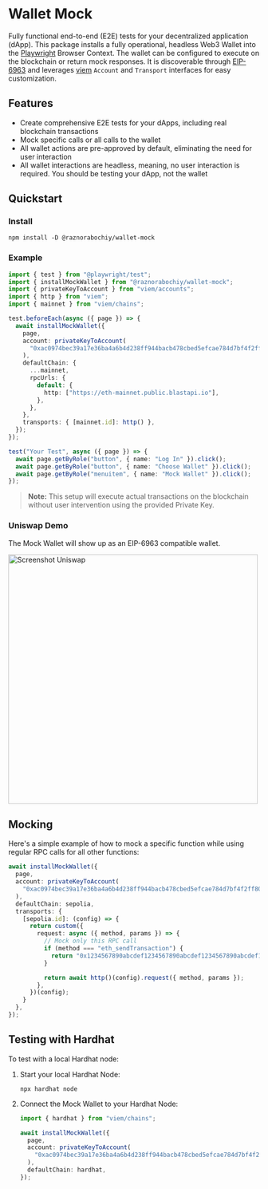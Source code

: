 # Wallet Mock
Fully functional end-to-end (E2E) tests for your decentralized application (dApp). This package installs a fully operational, headless Web3 Wallet into the [Playwright](https://github.com/microsoft/playwright) Browser Context. The wallet can be configured to execute on the blockchain or return mock responses. It is discoverable through [EIP-6963](https://eips.ethereum.org/EIPS/eip-6963) and leverages [viem](https://github.com/wevm/viem) `Account` and `Transport` interfaces for easy customization.

## Features
- Create comprehensive E2E tests for your dApps, including real blockchain transactions
- Mock specific calls or all calls to the wallet
- All wallet actions are pre-approved by default, eliminating the need for user interaction
- All wallet interactions are headless, meaning, no user interaction is required. You should be testing your dApp, not the wallet

## Quickstart
### Install
```shell
npm install -D @raznorabochiy/wallet-mock
```
### Example
```ts
import { test } from "@playwright/test";
import { installMockWallet } from "@raznorabochiy/wallet-mock";
import { privateKeyToAccount } from "viem/accounts";
import { http } from "viem";
import { mainnet } from "viem/chains";

test.beforeEach(async ({ page }) => {
  await installMockWallet({
    page,
    account: privateKeyToAccount(
      "0xac0974bec39a17e36ba4a6b4d238ff944bacb478cbed5efcae784d7bf4f2ff80",
    ),
    defaultChain: {
      ...mainnet,
      rpcUrls: {
        default: {
          http: ["https://eth-mainnet.public.blastapi.io"],
        },
      },
    },
    transports: { [mainnet.id]: http() },
  });
});

test("Your Test", async ({ page }) => {
  await page.getByRole("button", { name: "Log In" }).click();
  await page.getByRole("button", { name: "Choose Wallet" }).click();
  await page.getByRole("menuitem", { name: "Mock Wallet" }).click();
});
```
> **Note:** This setup will execute actual transactions on the blockchain without user intervention using the provided Private Key.

### Uniswap Demo
The Mock Wallet will show up as an EIP-6963 compatible wallet.

<img width="500" alt="Screenshot Uniswap" src="https://github.com/raznorabochiy/wallet-mock/assets/1416628/b3d31df0-6273-42da-b00f-63bc8294a592">

## Mocking
Here's a simple example of how to mock a specific function while using regular RPC calls for all other functions:

```ts
await installMockWallet({
  page,
  account: privateKeyToAccount(
    "0xac0974bec39a17e36ba4a6b4d238ff944bacb478cbed5efcae784d7bf4f2ff80",
  ),
  defaultChain: sepolia,
  transports: {
    [sepolia.id]: (config) => {
      return custom({
        request: async ({ method, params }) => {
          // Mock only this RPC call
          if (method === "eth_sendTransaction") {
            return "0x1234567890abcdef1234567890abcdef1234567890abcdef1234567890abcdef";
          }

          return await http()(config).request({ method, params });
        },
      })(config);
    }
  },
});
```

## Testing with Hardhat
To test with a local Hardhat node:

1. Start your local Hardhat Node:
   ```shell
   npx hardhat node
   ```

2. Connect the Mock Wallet to your Hardhat Node:
   ```ts
   import { hardhat } from "viem/chains";

   await installMockWallet({
     page,
     account: privateKeyToAccount(
       "0xac0974bec39a17e36ba4a6b4d238ff944bacb478cbed5efcae784d7bf4f2ff80",
     ),
     defaultChain: hardhat,
   });
   ```
